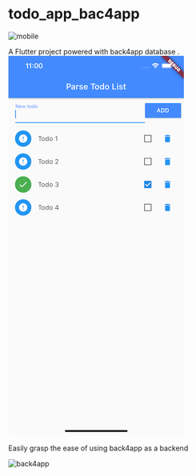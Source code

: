 # todo_app_bac4app
![mobile](mobile.jiff)


A  Flutter project powered with back4app database .
![flutter_todo_app_final](flutter_todo_app_final.png)

Easily grasp the ease of using back4app as a backend





![back4app](back4app.jpeg)
